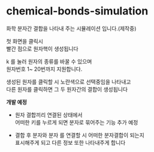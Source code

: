 # chemical-bonds-simulation
화학 분자간 결합을 나타내 주는 시뮬레이션 입니다.(제작중)  

첫 화면을 클릭시  
빨간 점으로 원자핵이 생성됩니다

k 를 눌러 원자의 종류를 바꿀 수 있으며  
원자번호 1~ 20번까지 지원합니다.  

생성된 원자를 클릭할 시 노란색으로 선택중임을 나타내고  
다른 원자를 클릭하면 그 두 원자간의 결합이 생성됩니다


__개발 예정__
- 원자 결합끼리 연결된 상태에서  
어떠한 키를 누르게 되면 분자로 묶어주는 기능 추가 예정  
  
- 결합 후 분자와 분자 를 연결할 시 어떠한 분자결합이 되는지  
 표시해주게 되고 다른 정보 또한 나타내주게 합니다  
